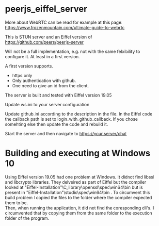# peerjs_eiffel_server

More about WebRTC can be read for example at this page: https://www.frozenmountain.com/ultimate-guide-to-webrtc


This is STUN server and an Eiffel version of https://github.com/peers/peerjs-server

Will not be a full implementation, e.g. not with the same felxibility to configure it. At least in a first version. 

A first version supports. 
- https only
- Only authentication with github. 
- One need to give an id from the client.

The server is built and tested with Eiffel version 19.05

Update ws.ini to your server configuration

Update github.ini according to the description in the file. In the Eiffel code the callback path is set to login_with_github_callback. If you chose somehting else then update the code and rebuild it.

Start the server and then navigate to https://your.server/chat 


# Building and executing at Windows 10
Using Eiffel version 19.05 had one problem at Windows. It didnot find libssl and libcrypto libraries. They delveired as part of Eiffel but the compiler looked at "Eiffel-Installation"\C_library\openssl\spec\win64\bin but is present in "Eiffel-Installation"\studio\spec\win64\bin . To circumvent this build problem I copied the files to the folder where the compiler expected them to be.  
Then, when running the application, it did not find the coresponding dll's. I circumvented that by copying them from the same folder to the execution folder of the program.
